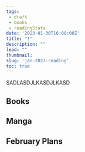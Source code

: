 ```yaml
---
tags:
 - draft
 - books
 - readingStats
date: '2023-01-30T16:00:00Z'
title: "!"
description: ""
lead: ""
thumbnail: 
slug: 'jan-2023-reading'
toc: true
---
```


SADLASDJLKASDJLKASD

## Books

## Manga

## February Plans
